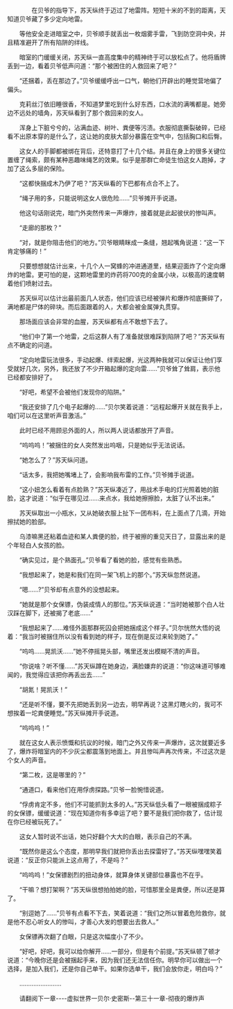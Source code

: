 <div class="read-content j_readContent" id="">
                <p>　　　　在贝爷的指导下，苏天纵终于迈过了地雷阵。短短十米的不到的距离，天知道贝爷藏了多少定向地雷。<p>　　等他安全走进暗室之中，贝爷顺手就丢出一枚烟雾手雷，飞到防空洞中央，并且精准避开了所有陷阱的绊线。<p>　　暗室的门缓缓关闭，苏天纵一直高度集中的精神终于可以放松点了。他将盾牌丢到一边，看着贝爷低声问道：“那个被困住的人救回来了吧？”<p>　　“还捆着，丢在那边了。”贝爷缓缓呼出一口气，朝他们开辟出的睡觉营地偏了偏头。<p>　　克莉丝汀依旧睡很香，不知道梦里吃到什么好东西，口水流的满嘴都是。她旁边不远处的墙角，苏天纵看到了那个救回来的女人。<p>　　浑身上下脏兮兮的，沾满血迹、树叶、粪便等污渍。衣服彻底撕裂破碎，已经看不出原本穿的是什么了，这让她的皮肤大部分暴露在空气中，包括胸口和后臀。<p>　　这女人的手脚都被绑在背后，还特意打了十几个结。并且在身上的很多关键位置缠了绳索，颇有某种恶趣味绳艺的效果。似乎是那群亡命徒生怕这女人跑掉，才加了这么多层的保险。<p>　　“这都快捆成木乃伊了吧？”苏天纵看的下巴都有点合不上了。<p>　　“绳子用的多，只能说明这女人很危险……”贝爷摊开手说道。<p>　　他这句话刚说完，暗门外突然传来一声爆炸，接着就是此起彼伏的惨叫声。<p>　　“走廊的那枚？”<p>　　“对，就是你阻击他们的地方。”贝爷眼睛眯成一条缝，翘起嘴角说道：“这一下肯定够痛的！”<p>　　只要想想就估计出来，十几个人一窝蜂的冲进通道里，结果迎面炸了个定向爆炸的地雷。更可怕的是，这颗地雷里的炸药将700克的金属小块，以极高的速度朝着他们喷射过去。<p>　　苏天纵可以估计出最前面几人状态，他们应该已经被弹片和爆炸彻底撕碎了，满地都是尸体的碎块。而后面跟着的人，大都会被金属弹丸贯穿。<p>　　那场面应该会非常的血腥，苏天纵都有点不敢想下去了。<p>　　“他们中了第一个地雷，之后这群人有了准备就很难踩到陷阱了吧？”苏天纵有点不确定的问道。<p>　　“定向地雷玩法很多，手动起爆、绊索起爆，光这两种我就可以保证让他们享受就好几次，另外，我还放了不少开箱起爆的定向雷……”贝爷耸了耸肩，表示他已经都安排好了。<p>　　“好吧，希望不会被他们发现你的陷阱。”<p>　　“我还安排了几个电子起爆的……”贝尔笑着说道：“远程起爆开关就在我手上，咱们可以在这里听声音激活。”<p>　　此时已经不用顾忌外面的人，所以两人说话都放开了声音。<p>　　“呜呜呜！”被捆住的女人突然发出呜咽，只是她似乎无法说话。<p>　　“她怎么了？”苏天纵问道。<p>　　“话太多，我把她嘴堵上了，会影响我布雷的工作。”贝爷摊手说道。<p>　　“这小妞怎么看着有点脸熟？”苏天纵凑近了，用战术手电的灯光照着她的脏脸，这才说道：“似乎在哪见过……来点水，我给她擦擦脸，太脏了认不出来。”<p>　　苏天纵取出一小瓶水，又从她破衣服上扯下一团布料，在上面点了几滴，开始擦拭她的脸部。<p>　　乌漆嘛黑还粘着血迹和某人粪便的脸，终于被擦的重见天日了，显露出来的是个年轻白人女孩的脸。<p>　　“确实见过，是个熟面孔。”贝爷看了看她的脸，感觉有些熟悉。<p>　　“我想起来了，她是和我们在同一架飞机上的那个。”苏天纵忽然说道。<p>　　“嗯……?”贝爷却有点意外的没想起来。<p>　　“她就是那个女保镖，伪装成情人的那位。”苏天纵说道：“当时她被那个白人壮汉踩在脚下，还被揭了老底……”<p>　　“我想起来了……难怪外面那群死囚会把她捆成这个样子。”贝尔恍然大悟的说着：“我当时被捆住所以没有看到她的样子，现在倒是反过来轮到她了。”<p>　　“呜呜……晃凯沃……”她不停摇晃头部，嘴里还发出模糊不清的声音。<p>　　“你说啥？听不懂……”苏天纵蹲在她身边，满脸嫌弃的说道：“你这味道可够难闻的，我觉得应该把你再丢出去……”<p>　　“胡氮！晃凯沃！”<p>　　“还是听不懂，要不先把她丢到另一边去，明早再说？这黑灯瞎火的，我可不想挨着一坨粪便睡觉。”苏天纵摊开手说道。<p>　　“呜呜呜！”<p>　　就在这女人表示愤慨和抗议的时候，暗门之外又传来一声爆炸，这次就要近多了，爆炸将暗室内的不少灰尘都震落到地面上。并且惨叫声再次传来，不过这次是个女人的声音。<p>　　“第二枚，这是哪里的？”<p>　　“通道口，看来他们在用俘虏探路。”贝爷一脸惋惜说道。<p>　　“俘虏肯定不多，他们不可能抓到太多的人。”苏天纵低头看了一眼被捆成粽子的女保镖，缓缓说道：“现在知道你有多幸运了吧？要不是我们把你救了，估计现在你已经被玩死了。”<p>　　这女人暂时说不出话，她只好翻个大大的白眼，表示自己的不满。<p>　　“既然你是这么个态度，那明早我们就把你丢出去探雷好了。”苏天纵嘿嘿笑着说道：“反正你只能派上这点用了，不是吗？”<p>　　“呜呜呜！”女保镖剧烈的扭动身体，就算身体关键部位暴露也不在乎。<p>　　“干嘛？想打架啊？”苏天纵很想拍拍她的脸，可惜那里全是粪便，所以还是算了。<p>　　“别逗她了……”贝爷有点看不下去，笑着说道：“我们之所以冒着危险救你，就是他不忍心听女人的惨叫，才善心大发的想要出去救人。”<p>　　女保镖再次翻了白眼，只是这次幅度小了不少。<p>　　“好吧，好吧，我可以给你解开……一部分，但是有个前提。”苏天纵顿了顿才说道：“今晚你还是会被捆起手来，因为我们还无法信任你。明早你可以做出一个选择，是加入我们，还是你自己单干。如果你选单干，我们会放你走，明白吗？”<p>　　……………………<p>　　请翻阅下一章----虚拟世界一贝尔·史密斯--第三十一章-彻夜的爆炸声<p>　　<p> 
            </div>